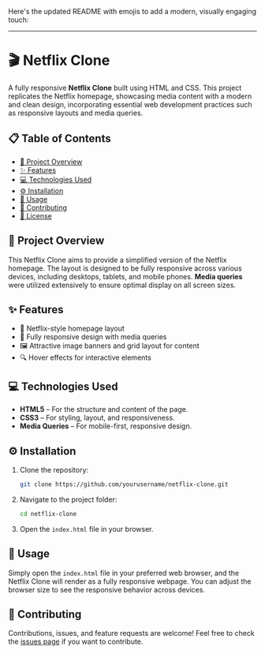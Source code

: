 Here's the updated README with emojis to add a modern, visually engaging touch:

---

# 🎬 Netflix Clone

A fully responsive **Netflix Clone** built using HTML and CSS. This project replicates the Netflix homepage, showcasing media content with a modern and clean design, incorporating essential web development practices such as responsive layouts and media queries.

## 📋 Table of Contents

- [📖 Project Overview](#project-overview)
- [✨ Features](#features)
- [💻 Technologies Used](#technologies-used)
- [⚙️ Installation](#installation)
- [🚀 Usage](#usage)
- [🤝 Contributing](#contributing)
- [📄 License](#license)

## 📖 Project Overview

This Netflix Clone aims to provide a simplified version of the Netflix homepage. The layout is designed to be fully responsive across various devices, including desktops, tablets, and mobile phones. **Media queries** were utilized extensively to ensure optimal display on all screen sizes.

## ✨ Features

- 🎥 Netflix-style homepage layout
- 📱 Fully responsive design with media queries
- 🖼️ Attractive image banners and grid layout for content
- 🔍 Hover effects for interactive elements

## 💻 Technologies Used

- **HTML5** – For the structure and content of the page.
- **CSS3** – For styling, layout, and responsiveness.
- **Media Queries** – For mobile-first, responsive design.

## ⚙️ Installation

1. Clone the repository:

   ```bash
   git clone https://github.com/yourusername/netflix-clone.git
   ```

2. Navigate to the project folder:

   ```bash
   cd netflix-clone
   ```

3. Open the `index.html` file in your browser.

## 🚀 Usage

Simply open the `index.html` file in your preferred web browser, and the Netflix Clone will render as a fully responsive webpage. You can adjust the browser size to see the responsive behavior across devices.

## 🤝 Contributing

Contributions, issues, and feature requests are welcome! Feel free to check the [issues page](#) if you want to contribute.
